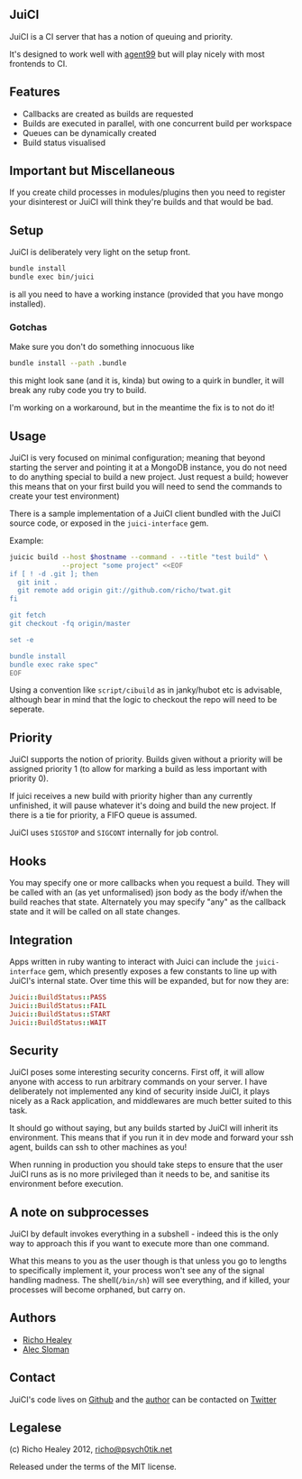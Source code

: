 ## JuiCI

JuiCI is a CI server that has a notion of queuing and priority.

It's designed to work well with [agent99](https://github.com/99designs/agent99)
but will play nicely with most frontends to CI.

## Features

* Callbacks are created as builds are requested
* Builds are executed in parallel, with one concurrent build per workspace
* Queues can be dynamically created
* Build status visualised

## Important but Miscellaneous

If you create child processes in modules/plugins then you need to register your
disinterest or JuiCI will think they're builds and that would be bad.

## Setup

JuiCI is deliberately very light on the setup front.

```bash
bundle install
bundle exec bin/juici
```

is all you need to have a working instance (provided that you have mongo installed).

### Gotchas

Make sure you don't do something innocuous like

```bash
bundle install --path .bundle
```

this might look sane (and it is, kinda) but owing to a quirk in bundler, it
will break any ruby code you try to build.

I'm working on a workaround, but in the meantime the fix is to not do it!

## Usage

JuiCI is very focused on minimal configuration; meaning that beyond starting
the server and pointing it at a MongoDB instance, you do not need to do
anything special to build a new project. Just request a build; however this
means that on your first build you will need to send the commands to create
your test environment)

There is a sample implementation of a JuiCI client bundled with the JuiCI source
code, or exposed in the `juici-interface` gem.

Example:

```bash
juicic build --host $hostname --command - --title "test build" \
             --project "some project" <<EOF
if [ ! -d .git ]; then
  git init .
  git remote add origin git://github.com/richo/twat.git
fi

git fetch
git checkout -fq origin/master

set -e

bundle install
bundle exec rake spec"
EOF
```

Using a convention like `script/cibuild` as in janky/hubot etc is advisable,
although bear in mind that the logic to checkout the repo will need to be
seperate.

## Priority

JuiCI supports the notion of priority. Builds given without a priority will be
assigned priority 1 (to allow for marking a build as less important with
priority 0).

If juici receives a new build with priority higher than any currently
unfinished, it will pause whatever it's doing and build the new project. If
there is a tie for priority, a FIFO queue is assumed.

JuiCI uses `SIGSTOP` and `SIGCONT` internally for job control.

## Hooks

You may specify one or more callbacks when you request a build. They will be
called with an (as yet unformalised) json body as the body if/when the build
reaches that state. Alternately you may specify "any" as the callback state and
it will be called on all state changes.

## Integration

Apps written in ruby wanting to interact with Juici can include the
`juici-interface` gem, which presently exposes a few constants to line up with
JuiCI's internal state.
Over time this will be expanded, but for now they are:

```ruby
Juici::BuildStatus::PASS
Juici::BuildStatus::FAIL
Juici::BuildStatus::START
Juici::BuildStatus::WAIT
```

## Security

JuiCI poses some interesting security concerns. First off, it will allow
anyone with access to run arbitrary commands on your server. I have
deliberately not implemented any kind of security inside JuiCI, it plays nicely
as a Rack application, and middlewares are much better suited to this task.

It should go without saying, but any builds started by JuiCI will inherit its
environment. This means that if you run it in dev mode and forward your ssh
agent, builds can ssh to other machines as you!

When running in production you should take steps to ensure that the user JuiCI
runs as is no more privileged than it needs to be, and sanitise its
environment before execution.

## A note on subprocesses

JuiCI by default invokes everything in a subshell - indeed this is the only way
to approach this if you want to execute more than one command.

What this means to you as the user though is that unless you go to lengths to
specifically implement it, your process won't see any of the signal handling
madness. The shell(`/bin/sh`) will see everything, and if killed, your
processes will become orphaned, but carry on.

## Authors

* [Richo Healey](https://github.com/rcho)
* [Alec Sloman](https://github.com/alecsloman)

## Contact

JuiCI's code lives on [Github](https://github.com/richo/juici)
and the [author](mailto:richo@psych0tik.net) can be contacted on
 [Twitter](https://twitter.com/rich0H)

## Legalese

(c) Richo Healey 2012, richo@psych0tik.net

Released under the terms of the MIT license.
